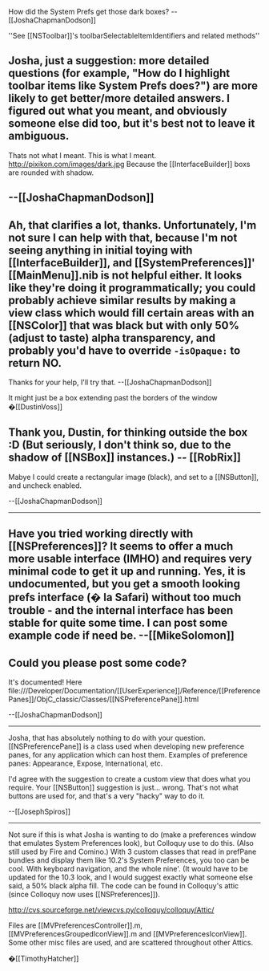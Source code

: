 How did the System Prefs get those dark boxes? --[[JoshaChapmanDodson]]

''See [[NSToolbar]]'s toolbarSelectableItemIdentifiers and related methods''

Josha, just a suggestion: more detailed questions (for example, "How do I highlight toolbar items like System Prefs does?") are more likely to get better/more detailed answers. I figured out what you meant, and obviously someone else did too, but it's best not to leave it ambiguous.
----
Thats not what I meant. This is what I meant.
http://pixikon.com/images/dark.jpg
Because the [[InterfaceBuilder]] boxs are rounded with shadow.

--[[JoshaChapmanDodson]]
----

Ah, that clarifies a lot, thanks. Unfortunately, I'm not sure I can help with that, because I'm not seeing anything in initial toying with [[InterfaceBuilder]], and [[SystemPreferences]]' [[MainMenu]].nib is not helpful either. It looks like they're doing it programmatically; you could probably achieve similar results by making a view class which would fill certain areas with an [[NSColor]] that was black but with only 50% (adjust to taste) alpha transparency, and probably you'd have to override <code>-isOpaque:</code> to return NO.
----
Thanks for your help, I'll try that. --[[JoshaChapmanDodson]]

It might just be a box extending past the borders of the window �[[DustinVoss]]

Thank you, Dustin, for thinking outside the box :D (But seriously, I don't think so, due to the shadow of [[NSBox]] instances.) -- [[RobRix]]
----
Mabye I could create a rectangular image (black), and set to a [[NSButton]], and uncheck enabled. 

--[[JoshaChapmanDodson]]

----
Have you tried working directly with [[NSPreferences]]? It seems to offer a much more usable interface (IMHO) and requires very minimal code to get it up and running. Yes, it is undocumented, but you get a smooth looking prefs interface (� la Safari) without too much trouble - and the internal interface has been stable for quite some time.  I can post some example code if need be.  --[[MikeSolomon]]
----
Could you please post some code?
----
It's documented! Here file:///Developer/Documentation/[[UserExperience]]/Reference/[[PreferencePanes]]/ObjC_classic/Classes/[[NSPreferencePane]].html

--[[JoshaChapmanDodson]]

----

Josha, that has absolutely nothing to do with your question. [[NSPreferencePane]] is a class used when developing new preference panes, for any application which can host them. Examples of preference panes: Appearance, Expose, International, etc.

I'd agree with the suggestion to create a custom view that does what you require. Your [[NSButton]] suggestion is just... wrong. That's not what buttons are used for, and that's a very "hacky" way to do it.

--[[JosephSpiros]]

----

Not sure if this is what Josha is wanting to do (make a preferences window that emulates System Preferences look), but Colloquy use to do this. (Also still used by Fire and Comino.) With 3 custom classes that read in prefPane bundles and display them like 10.2's System Preferences, you too can be cool. With keyboard navigation, and the whole nine'. (It would have to be updated for the 10.3 look, and I would suggest exactly what someone else said, a 50% black alpha fill. The code can be found in Colloquy's attic (since Colloquy now uses [[NSPreferences]]).

http://cvs.sourceforge.net/viewcvs.py/colloquy/colloquy/Attic/

Files are [[MVPreferencesController]].m, [[MVPreferencesGroupedIconView]].m and [[MVPreferencesIconView]]. Some other misc files are used, and are scattered throughout other Attics.

�[[TimothyHatcher]]
